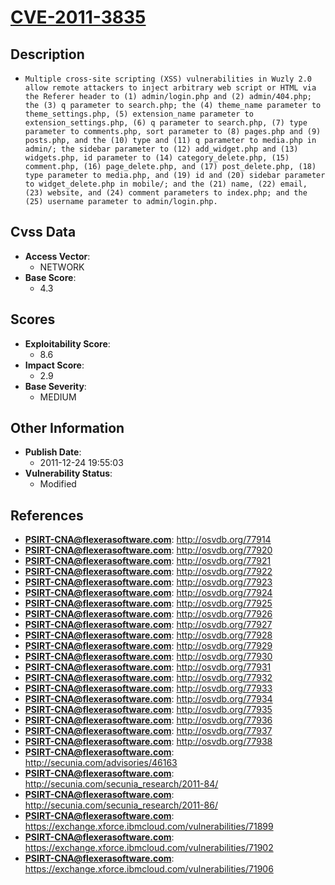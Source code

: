 
# [CVE-2011-3835](http://osvdb.org/77914)

## Description

- `Multiple cross-site scripting (XSS) vulnerabilities in Wuzly 2.0 allow remote attackers to inject arbitrary web script or HTML via the Referer header to (1) admin/login.php and (2) admin/404.php; the (3) q parameter to search.php; the (4) theme_name parameter to theme_settings.php, (5) extension_name parameter to extension_settings.php, (6) q parameter to search.php, (7) type parameter to comments.php, sort parameter to (8) pages.php and (9) posts.php, and the (10) type and (11) q parameter to media.php in admin/; the sidebar parameter to (12) add_widget.php and (13) widgets.php, id parameter to (14) category_delete.php, (15) comment.php, (16) page_delete.php, and (17) post_delete.php, (18) type parameter to media.php, and (19) id and (20) sidebar parameter to widget_delete.php in mobile/; and the (21) name, (22) email, (23) website, and (24) comment parameters to index.php; and the (25) username parameter to admin/login.php.`

## Cvss Data

- **Access Vector**:
  - NETWORK
- **Base Score**:
  - 4.3

## Scores

- **Exploitability Score**:
  - 8.6
- **Impact Score**:
  - 2.9
- **Base Severity**:
  - MEDIUM

## Other Information

- **Publish Date**:
  - 2011-12-24 19:55:03
- **Vulnerability Status**:
  - Modified

## References

- **PSIRT-CNA@flexerasoftware.com**: http://osvdb.org/77914
- **PSIRT-CNA@flexerasoftware.com**: http://osvdb.org/77920
- **PSIRT-CNA@flexerasoftware.com**: http://osvdb.org/77921
- **PSIRT-CNA@flexerasoftware.com**: http://osvdb.org/77922
- **PSIRT-CNA@flexerasoftware.com**: http://osvdb.org/77923
- **PSIRT-CNA@flexerasoftware.com**: http://osvdb.org/77924
- **PSIRT-CNA@flexerasoftware.com**: http://osvdb.org/77925
- **PSIRT-CNA@flexerasoftware.com**: http://osvdb.org/77926
- **PSIRT-CNA@flexerasoftware.com**: http://osvdb.org/77927
- **PSIRT-CNA@flexerasoftware.com**: http://osvdb.org/77928
- **PSIRT-CNA@flexerasoftware.com**: http://osvdb.org/77929
- **PSIRT-CNA@flexerasoftware.com**: http://osvdb.org/77930
- **PSIRT-CNA@flexerasoftware.com**: http://osvdb.org/77931
- **PSIRT-CNA@flexerasoftware.com**: http://osvdb.org/77932
- **PSIRT-CNA@flexerasoftware.com**: http://osvdb.org/77933
- **PSIRT-CNA@flexerasoftware.com**: http://osvdb.org/77934
- **PSIRT-CNA@flexerasoftware.com**: http://osvdb.org/77935
- **PSIRT-CNA@flexerasoftware.com**: http://osvdb.org/77936
- **PSIRT-CNA@flexerasoftware.com**: http://osvdb.org/77937
- **PSIRT-CNA@flexerasoftware.com**: http://osvdb.org/77938
- **PSIRT-CNA@flexerasoftware.com**: http://secunia.com/advisories/46163
- **PSIRT-CNA@flexerasoftware.com**: http://secunia.com/secunia_research/2011-84/
- **PSIRT-CNA@flexerasoftware.com**: http://secunia.com/secunia_research/2011-86/
- **PSIRT-CNA@flexerasoftware.com**: https://exchange.xforce.ibmcloud.com/vulnerabilities/71899
- **PSIRT-CNA@flexerasoftware.com**: https://exchange.xforce.ibmcloud.com/vulnerabilities/71902
- **PSIRT-CNA@flexerasoftware.com**: https://exchange.xforce.ibmcloud.com/vulnerabilities/71906
